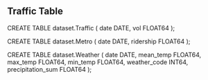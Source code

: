 ## Traffic Table

CREATE TABLE dataset.Traffic (
  date DATE,
  vol FLOAT64
);

CREATE TABLE dataset.Metro (
  date DATE,
  ridership FLOAT64
);


CREATE TABLE dataset.Weather (
  date DATE,
  mean_temp FLOAT64, 
  max_temp FLOAT64,
  min_temp FLOAT64,
  weather_code INT64,
  precipitation_sum FLOAT64
);

